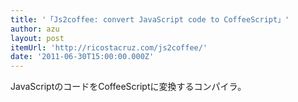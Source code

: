 ```yaml
---
title: '「Js2coffee: convert JavaScript code to CoffeeScript」'
author: azu
layout: post
itemUrl: 'http://ricostacruz.com/js2coffee/'
date: '2011-06-30T15:00:00.000Z'
---
```

JavaScriptのコードをCoffeeScriptに変換するコンパイラ。
